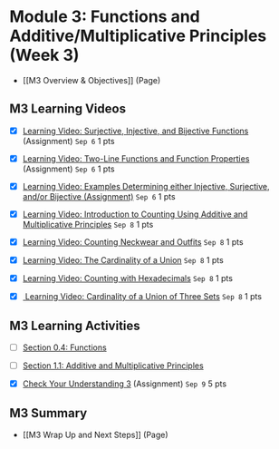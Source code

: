# Module 3: Functions and Additive/Multiplicative Principles (Week 3)

- [[M3 Overview & Objectives]] (Page)

## M3 Learning Videos

- [x] [Learning Video: Surjective, Injective, and Bijective Functions](https://csusb.instructure.com/courses/15759/modules/items/1121775 "Learning Video: Surjective, Injective, and Bijective Functions") (Assignment) `Sep 6` 1 pts

- [x] [Learning Video: Two-Line Functions and Function Properties](https://csusb.instructure.com/courses/15759/modules/items/1121810 "Learning Video: Two-Line Functions and Function Properties") (Assignment) `Sep 6` 1 pts

- [x] [Learning Video: Examples Determining either Injective, Surjective, and/or Bijective (Assignment)](https://csusb.instructure.com/courses/15759/modules/items/1123680) `Sep 6` 1 pts

- [x] [Learning Video: Introduction to Counting Using Additive and Multiplicative Principles](https://csusb.instructure.com/courses/15759/modules/items/1126685) `Sep 8` 1 pts

- [x] [Learning Video: Counting Neckwear and Outfits](https://csusb.instructure.com/courses/15759/modules/items/1126684) `Sep 8` 1 pts

- [x] [Learning Video: The Cardinality of a Union](https://csusb.instructure.com/courses/15759/modules/items/1126687) `Sep 8` 1 pts

- [x] [Learning Video: Counting with Hexadecimals](https://csusb.instructure.com/courses/15759/modules/items/1126686) `Sep 8` 1 pts

- [x] [  Learning Video: Cardinality of a Union of Three Sets](https://csusb.instructure.com/courses/15759/modules/items/1126936) `Sep 8` 1 pts


## M3 Learning Activities

- [ ] [Section 0.4: Functions](http://discrete.openmathbooks.org/dmoi3/sec_intro-functions.html)

- [ ] [Section 1.1: Additive and Multiplicative Principles](http://discrete.openmathbooks.org/dmoi3/sec_counting-addmult.html)

- [x] [Check Your Understanding 3](https://csusb.instructure.com/courses/15759/modules/items/1037434) (Assignment) `Sep 9` 5 pts

## M3 Summary

- [[M3 Wrap Up and Next Steps]] (Page)